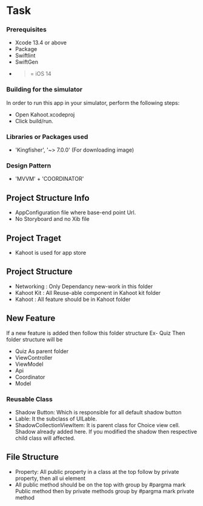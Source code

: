 # Task

### Prerequisites
* Xcode 13.4 or above
* Package
* Swiftlint
* SwiftGen
* >= iOS 14

### Building for the simulator
In order to run this app in your simulator, perform the following steps:
* Open Kahoot.xcodeproj
* Click build/run.

### Libraries or Packages used
* 'Kingfisher', '~> 7.0.0' (For downloading image)

### Design Pattern
* 'MVVM' + 'COORDINATOR'


## Project Structure Info
* AppConfiguration file where base-end point Url.
* No Storyboard and no Xib file

## Project Traget
* Kahoot is used for app store

## Project Structure
* Networking : Only Dependancy new-work  in this folder
* Kahoot Kit : All Reuse-able component in Kahoot kit folder
* Kahoot : All feature should be in Kahoot folder
  
## New Feature
 If a new feature is added then follow this folder structure
Ex- Quiz
 Then folder structure will be 
 
* Quiz As parent folder 
* ViewController
* ViewModel
* Api
* Coordinator
* Model

### Reusable Class
* Shadow Button: Which is responsible for all default shadow button
* Lable: It the subclass of UILable.
* ShadowCollectionViewItem: It is parent class for Choice view cell. Shadow already added here. 
  If you modified the shadow then respective child class will affected.

## File Structure
* Property: All public property in a class at the top follow by private property, then all ui element
* All public method should be on the top with group by #pargma mark Public method then by private methods group by #pargma mark private method

